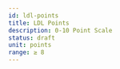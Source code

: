 ```yaml
---
id: ldl-points
title: LDL Points
description: 0-10 Point Scale
status: draft
unit: points
range: ≥ 8
---
```



